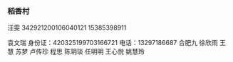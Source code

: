 ### 稻香村

汪雯
342921200106040121
15385398911

袁文瑞
身份证：420325199703166721
电话：13297186687 合肥九
徐欣雨
王慧
苏梦
卢传珍
程思
陈玥琰
任明明
王心悦
姚慧玲
